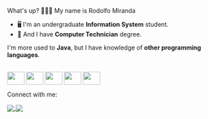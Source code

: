  <p>What's up? 🙋🏻‍♂️ My name is Rodolfo Miranda</p>

- 🖥️ I'm an undergraduate **Information System** student.
- 🔌 And I have **Computer Technician** degree.

<p>I'm more used to <b>Java</b>, but I have knowledge of <b>other programming languages</b>.</p>

<div style="display: inline-block;"><br>
  <img align="center" height="30" width="40" src="https://cdn.jsdelivr.net/gh/devicons/devicon/icons/java/java-original.svg" />
  <img align="center" height="30" width="40" src="https://cdn.jsdelivr.net/gh/devicons/devicon/icons/csharp/csharp-original.svg" />
  <img align="center" height="30" width="40" src="https://cdn.jsdelivr.net/gh/devicons/devicon/icons/javascript/javascript-original.svg" />
  <img align="center" height="30" width="40" src="https://cdn.jsdelivr.net/gh/devicons/devicon/icons/html5/html5-plain.svg" />
  <img align="center" height="30" width="40" src="https://cdn.jsdelivr.net/gh/devicons/devicon/icons/css3/css3-plain.svg" />
</div>  

<p>Connect with me: </p>
<div>
 <a href = "https://instragram.com/rodolfo.mrnd" target = "_blank">
  <img align = "center" src = "https://img.shields.io/badge/Instagram-E4405F?style=for-the-badge&logo=instagram&logoColor=white" />
 </a>
 <a href = "https://www.linkedin.com/in/rodolfo-miranda-8971a6265/" target = "_blank">
  <img align = "center" src = "https://img.shields.io/badge/LinkedIn-0077B5?style=for-the-badge&logo=linkedin&logoColor=white" />
 </a>
</div>
